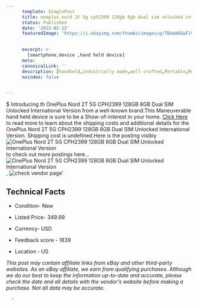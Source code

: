 ```yaml
---
      template: SinglePost
      title: oneplus nord 2t 5g cph2399 128gb 8gb dual sim unlocked international version
      status: Published
      date: '2023-02-12'
      featuredImage: 'https://i.ebayimg.com/thumbs/images/g/TBkAAOSwF1Vi3jsO/s-l225.jpg'
       

      excerpt: >-
        [smartphone,device ,hand held device]
      meta:
      canonicalLink: ''
      description: [handheld,industrially made,well crafted,Portable,Mobile,Compact,Convenient,Lightweight,Maneuverable,Man-portable,Miniature,Carriable,Hand-held,Light,Holdable,Transportable,Mobile device,Pocket-sized,On-the-go,Wireless,Cordless,Compact size,Convenient size, smartphone,device ,hand held device]
      noindex: false
      

---
```

$
      Introducing th OnePlus Nord 2T 5G CPH2399 128GB 8GB Dual SIM Unlocked International Version from a well-known brand.This Maneuverable hand held device is sure to be a Show-of-interest in your home. [Click Here](https://www.ebay.com/itm/255645394568?hash=item3b85a72688%3Ag%3ATBkAAOSwF1Vi3jsO&mkevt=1&mkcid=1&mkrid=711-53200-19255-0&campid=%253CePNCampaignId%253E&customid=%253CreferenceId%253E&toolid=10049) to read more to learn about the shipping costs and additional details for the OnePlus Nord 2T 5G CPH2399 128GB 8GB Dual SIM Unlocked International Version. Shipping cost is undefined.Here is the posting visibly ![OnePlus Nord 2T 5G CPH2399 128GB 8GB Dual SIM Unlocked International Version](https://i.ebayimg.com/thumbs/images/g/TBkAAOSwF1Vi3jsO/s-l225.jpg) to check out more postings here... ![OnePlus Nord 2T 5G CPH2399 128GB 8GB Dual SIM Unlocked International Version](https://i.ebayimg.com/images/g/TBkAAOSwF1Vi3jsO/s-l1200.jpg), ![check vendor page]()'

      

 ## Technical Facts 



     
      

 - Condition- New 


      

 - Listed Price- 349.99 


      

 - Currency- USD 


      

 - Feedback score - 1839 


      

 - Location - US 


      
      

 *_This post may contain affiliate links from eBay and other third-party websites. As an eBay affiliate, we earn from qualifying purchases. Although we do our best to keep the information up-to-date and accurate, please check the date and all details with the vendor's website before making a purchase. Not all data may be accurate._*




      -
